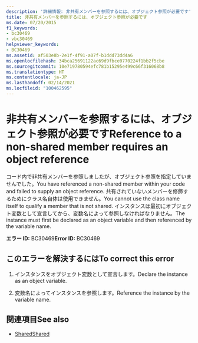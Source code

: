```yaml
---
description: '詳細情報: 非共有メンバーを参照するには、オブジェクト参照が必要です'
title: 非共有メンバーを参照するには、オブジェクト参照が必要です
ms.date: 07/20/2015
f1_keywords:
- bc30469
- vbc30469
helpviewer_keywords:
- BC30469
ms.assetid: af503e8b-2e1f-4f91-a07f-b1ddd73dd4a6
ms.openlocfilehash: 34bca25691122ac69d9fbce0770224f1bb2f5cbe
ms.sourcegitcommit: 10e719780594efc781b15295e499c66f316068b8
ms.translationtype: HT
ms.contentlocale: ja-JP
ms.lasthandoff: 02/14/2021
ms.locfileid: "100462595"
---
```

# <a name="reference-to-a-non-shared-member-requires-an-object-reference"></a><span data-ttu-id="02edd-103">非共有メンバーを参照するには、オブジェクト参照が必要です</span><span class="sxs-lookup"><span data-stu-id="02edd-103">Reference to a non-shared member requires an object reference</span></span>

<span data-ttu-id="02edd-104">コード内で非共有メンバーを参照しましたが、オブジェクト参照を指定していませんでした。</span><span class="sxs-lookup"><span data-stu-id="02edd-104">You have referenced a non-shared member within your code and failed to supply an object reference.</span></span> <span data-ttu-id="02edd-105">共有されていないメンバーを修飾するためにクラス名自体は使用できません。</span><span class="sxs-lookup"><span data-stu-id="02edd-105">You cannot use the class name itself to qualify a member that is not shared.</span></span> <span data-ttu-id="02edd-106">インスタンスは最初にオブジェクト変数として宣言してから、変数名によって参照しなければなりません。</span><span class="sxs-lookup"><span data-stu-id="02edd-106">The instance must first be declared as an object variable and then referenced by the variable name.</span></span>  
  
 <span data-ttu-id="02edd-107">**エラー ID:** BC30469</span><span class="sxs-lookup"><span data-stu-id="02edd-107">**Error ID:** BC30469</span></span>  
  
## <a name="to-correct-this-error"></a><span data-ttu-id="02edd-108">このエラーを解決するには</span><span class="sxs-lookup"><span data-stu-id="02edd-108">To correct this error</span></span>  
  
1. <span data-ttu-id="02edd-109">インスタンスをオブジェクト変数として宣言します。</span><span class="sxs-lookup"><span data-stu-id="02edd-109">Declare the instance as an object variable.</span></span>  
  
2. <span data-ttu-id="02edd-110">変数名によってインスタンスを参照します。</span><span class="sxs-lookup"><span data-stu-id="02edd-110">Reference the instance by the variable name.</span></span>  
  
## <a name="see-also"></a><span data-ttu-id="02edd-111">関連項目</span><span class="sxs-lookup"><span data-stu-id="02edd-111">See also</span></span>

- [<span data-ttu-id="02edd-112">Shared</span><span class="sxs-lookup"><span data-stu-id="02edd-112">Shared</span></span>](../language-reference/modifiers/shared.md)
